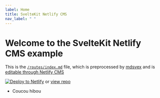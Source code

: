 ```yaml
---
label: Home
title: SvelteKit Netlify CMS
nav_label: " "
---
```

# Welcome to the SvelteKit Netlify CMS example

This is the [`/routes/index.md`](https://github.com/buhrmi/sveltekit-netlify-cms/blob/main/src/routes/index.md) file, which is preprocessed by [mdsvex](https://mdsvex.com) and is <a href="https://serene-volhard-7373c2.netlify.app/admin/#" target="_blank">editable through Netlify CMS</a>

[![Deploy to Netlify](https://www.netlify.com/img/deploy/button.svg)](https://app.netlify.com/start/deploy?repository=https://github.com/buhrmi/sveltekit-netlify-cms&stack=cms) or [view repo](https://github.com/buhrmi/sveltekit-netlify-cms)



* Coucou hibou